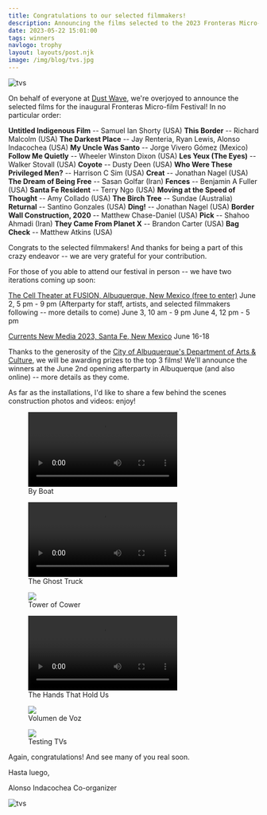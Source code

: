 ```yaml
---
title: Congratulations to our selected filmmakers!
description: Announcing the films selected to the 2023 Fronteras Micro-film Festival!
date: 2023-05-22 15:01:00
tags: winners
navlogo: trophy
layout: layouts/post.njk
image: /img/blog/tvs.jpg
---
```


<img src="/img/blog/tvs.jpg" alt="tvs" class="post-hero">
<div class="full-width-post" markdown=1>

On behalf of everyone at [Dust Wave](https://dustwave.xyz), we're overjoyed to announce the selected films for the inaugural Fronteras Micro-film Festival! In no particular order:

**Untitled Indigenous Film** -- Samuel Ian Shorty (USA)
**This Border** -- Richard Malcolm (USA)
**The Darkest Place** -- Jay Renteria, Ryan Lewis, Alonso Indacochea (USA)
**My Uncle Was Santo** -- Jorge Vivero Gómez (Mexico)
**Follow Me Quietly** -- Wheeler Winston Dixon (USA)
**Les Yeux (The Eyes)** -- Walker Stovall (USA)
**Coyote** -- Dusty Deen (USA)
**Who Were These Privileged Men?** -- Harrison C Sim (USA)
**Creat** -- Jonathan Nagel (USA)
**The Dream of Being Free** -- Sasan Golfar (Iran)
**Fences** -- Benjamin A Fuller (USA)
**Santa Fe Resident** -- Terry Ngo (USA)
**Moving at the Speed of Thought** -- Amy Collado (USA)
**The Birch Tree** -- Sundae (Australia)
**Returnal** -- Santino Gonzales (USA)
**Ding!** -- Jonathan Nagel (USA)
**Border Wall Construction, 2020** -- Matthew Chase-Daniel (USA)
**Pick** -- Shahoo Ahmadi (Iran)
**They Came From Planet X** -- Brandon Carter (USA)
**Bag Check** -- Matthew Atkins (USA)

Congrats to the selected filmmakers! And thanks for being a part of this crazy endeavor -- we are very grateful for your contribution.

For those of you able to attend our festival in person -- we have two iterations coming up soon:

[The Cell Theater at FUSION, Albuquerque, New Mexico (free to enter)](https://www.fusionnm.org/upcoming/2023/6/2/fronteras-micro-film-festival-screening)
June 2, 5 pm - 9 pm (Afterparty for staff, artists, and selected filmmakers following -- more details to come)
June 3, 10 am - 9 pm
June 4, 12 pm - 5 pm

[Currents New Media 2023, Santa Fe, New Mexico](https://currentsnewmedia.org/work/2023-fronteras-micro-film-festival)
June 16-18

Thanks to the generosity of the [City of Albuquerque's Department of Arts & Culture](https://www.cabq.gov/artsculture), we will be awarding prizes to the top 3 films! We'll announce the winners at the June 2nd opening afterparty in Albuquerque (and also online) -- more details as they come.

As far as the installations, I'd like to share a few behind the scenes construction photos and videos: enjoy!

<div class="flex-row" markdown="0">
	<div class="center-flex flex-column">
		<figure class="shop">
            <video
            width="300"
            controls
            poster="">
            <source
                src="/img/blog/boat.webm"
                type="video/webm" />
            </video>
			<figcaption>By Boat</figcaption>
		</figure>
	</div>
	<div class="center-flex flex-column">
		<figure class="shop">
            <video
            width="300"
            controls
            poster="">
            <source
                src="/img/blog/trailer.webm"
                type="video/webm" />
            </video>
			<figcaption>The Ghost Truck</figcaption>
		</figure>
	</div>
</div>
<div class="flex-row" markdown="0">
	<div class="center-flex flex-column">
		<figure class="shop">
			<img src="/img/blog/tower1.jpg">
			<figcaption>Tower of Cower</figcaption>
		</figure>
	</div>
	<div class="center-flex flex-column">
		<figure class="shop">
            <video
            width="300"
            controls
            poster="">
            <source
                src="/img/blog/hands.webm"
                type="video/webm" />
            </video>
			<figcaption>The Hands That Hold Us</figcaption>
		</figure>
	</div>
</div>
<div class="flex-row" markdown="0">
	<div class="center-flex flex-column">
		<figure class="shop">
			<img src="/img/blog/mannequin.jpg">
			<figcaption>Volumen de Voz</figcaption>
		</figure>
	</div>
	<div class="center-flex flex-column">
		<figure class="shop">
			<img src="/img/blog/tv-posing.jpg">
			<figcaption>Testing TVs</figcaption>
		</figure>
	</div>
</div>

Again, congratulations! And see many of you real soon.

Hasta luego,

Alonso Indacochea
Co-organizer

<img src="/img/blog/tv-face.jpg" alt="tvs" class="post-image">
</div>